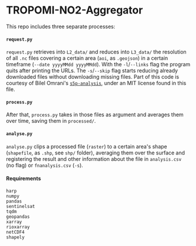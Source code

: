 # TROPOMI-NO2-Aggregator

This repo includes three separate processes:

#### `request.py`
`request.py` retrieves into `L2_data/` and reduces into `L3_data/` the resolution of all `.nc` files covering a certain area (`aoi`, as `.geojson`) in a certain
timeframe (`--date yyyyMMdd yyyyMMdd`). With the `-l`/`--links` flag the program quits after printing the URLs. The `-s`/`--skip` flag starts reducing already
downloaded files without downloading missing files. Part of this code is courtesy of Bilel Omrani's [`s5p-analysis`](https://github.com/bilelomrani1/s5p-analysis), under an MIT license found in this file.


#### `process.py`
After that, `process.py` takes in those files as argument and averages them over time, saving them in `processed/`.

#### `analyse.py`
`analyse.py` clips a processed file (`raster`) to a certain area's shape (`shapefile`, as `.shp`, see `shp/` folder), averaging them over the surface and registering the result
and other information about the file in `analysis.csv` (no flag) or `fnanalysis.csv` (`-s`).

#### Requirements

    harp
    numpy
    pandas
    sentinelsat
    tqdm
    geopandas
    xarray
    rioxarray
    netCDF4
    shapely

